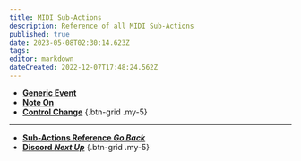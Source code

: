 ```yaml
---
title: MIDI Sub-Actions
description: Reference of all MIDI Sub-Actions
published: true
date: 2023-05-08T02:30:14.623Z
tags: 
editor: markdown
dateCreated: 2022-12-07T17:48:24.562Z
---
```


- [<i class="mdi mdi-video-input-component primary--text"></i>**Generic Event**](/Sub-Actions/MIDI/Generic-Event)
- [<i class="mdi mdi-video-input-component primary--text"></i>**Note On**](/Sub-Actions/MIDI/Note-On)
- [<i class="mdi mdi-video-input-component primary--text"></i>**Control Change**](/Sub-Actions/MIDI/Control-Change)
{.btn-grid .my-5}

---

- [<i class="mdi mdi-chevron-left"></i>**Sub-Actions Reference *Go Back***](/Sub-Actions)
- [<i class="mdi mdi-discord text--discord"></i> **Discord *Next Up***](/Sub-Actions/Discord)
{.btn-grid .my-5}